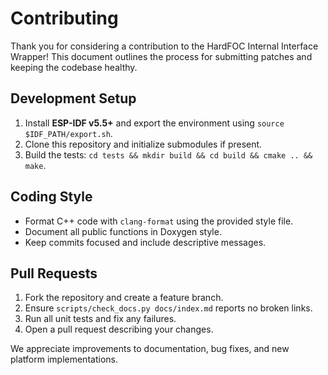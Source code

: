 # Contributing

Thank you for considering a contribution to the HardFOC Internal Interface Wrapper! This document outlines the process for submitting patches and keeping the codebase healthy.

## Development Setup

1. Install **ESP-IDF v5.5+** and export the environment using `source $IDF_PATH/export.sh`.
2. Clone this repository and initialize submodules if present.
3. Build the tests: `cd tests && mkdir build && cd build && cmake .. && make`.

## Coding Style

- Format C++ code with `clang-format` using the provided style file.
- Document all public functions in Doxygen style.
- Keep commits focused and include descriptive messages.

## Pull Requests

1. Fork the repository and create a feature branch.
2. Ensure `scripts/check_docs.py docs/index.md` reports no broken links.
3. Run all unit tests and fix any failures.
4. Open a pull request describing your changes.

We appreciate improvements to documentation, bug fixes, and new platform implementations.
